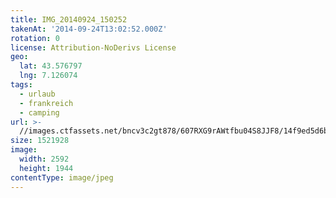 ```yaml
---
title: IMG_20140924_150252
takenAt: '2014-09-24T13:02:52.000Z'
rotation: 0
license: Attribution-NoDerivs License
geo:
  lat: 43.576797
  lng: 7.126074
tags:
  - urlaub
  - frankreich
  - camping
url: >-
  //images.ctfassets.net/bncv3c2gt878/607RXG9rAWtfbu04S8JJF8/14f9ed5d6b16b6083ce26508399da45f/img_20140924_150252_28031147310_o
size: 1521928
image:
  width: 2592
  height: 1944
contentType: image/jpeg
---
```


